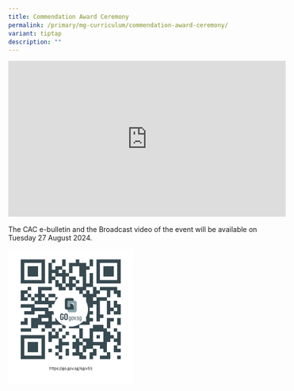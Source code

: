 ```yaml
---
title: Commendation Award Ceremony
permalink: /primary/mg-curriculum/commendation-award-ceremony/
variant: tiptap
description: ""
---
```

<p></p>
<div class="iframe-wrapper">
<iframe height="315" width="560" allowfullscreen="true" frameborder="0" src="https://www.youtube.com/embed/Kb5SNRl3dA8?si=fIhnkKhsxCV5ewnq"></iframe>
</div>
<p></p>
<p>The CAC e-bulletin and the Broadcast video of the event will be available
on Tuesday 27 August 2024.</p>
<p></p><a class="isomer-image-wrapper" href="https://file.go.gov.sg/6giv55.pdf"><img style="width: 50%;" height="auto" width="100%" alt="" src="/images/Primary/https___go_gov_sg_6giv55.png"></a>
<p></p>
